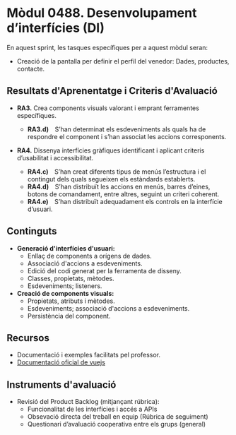 # **Mòdul 0488**. Desenvolupament d’interfícies (DI)

En aquest sprint, les tasques específiques per a aquest mòdul seran:

* Creació de la pantalla per definir el perfil del venedor: Dades, productes, contacte.
  

## Resultats d'Aprenentatge i Criteris d'Avaluació

* **RA3.** Crea components visuals valorant i emprant ferramentes específiques.
    * **RA3.d)** S’han determinat els esdeveniments als quals ha de respondre el component i s’han associat les accions corresponents.

* **RA4.** Dissenya interfícies gràfiques identificant i aplicant criteris d’usabilitat i accessibilitat.

    * **RA4.c)** S’han creat diferents tipus de menús l’estructura i el contingut dels quals segueixen els estàndards establerts.
    * **RA4.d)** S’han distribuït les accions en menús, barres d’eines, botons de comandament, entre altres, seguint un criteri coherent.
    * **RA4.e)** S’han distribuït adequadament els controls en la interfície d’usuari.

## Continguts

* **Generació d'interfícies d'usuari:**
    * Enllaç de components a orígens de dades.
    * Associació d'accions a esdeveniments.
    * Edició del codi generat per la ferramenta de disseny.
    * Classes, propietats, mètodes.
    * Esdeveniments; listeners.
* **Creació de components visuals:**
    * Propietats, atributs i mètodes.
    * Esdeveniments; associació d'accions a esdeveniments.
    * Persistència del component.

## Recursos

* Documentació i exemples facilitats pel professor.
* [Documentació oficial de vuejs](https://vuejs.org/guide/introduction.html)

## Instruments d'avaluació

* Revisió del Product Backlog (mitjançant rúbrica):  
    * Funcionalitat de les interfícies i accés a APIs
    * Obsevació directa del treball en equip (Rúbrica de seguiment)
    * Questionari d’avaluació cooperativa entre els grups (general)






